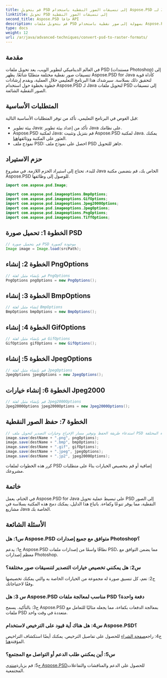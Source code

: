 ```yaml
---
title: قم بتحويل PSD إلى تنسيقات الصور النقطية باستخدام Aspose.PSD لـ Java
linktitle: تحويل PSD إلى تنسيقات الصور النقطية
second_title: Aspose.PSD جافا API
description: قم بتحويل ملفات PSD بسهولة إلى صور نقطية باستخدام Aspose.PSD لـ Java. استكشف الإرشادات خطوة بخطوة وخيارات التصدير المتنوعة والتكامل السلس.
type: docs
weight: 12
url: /ar/java/advanced-techniques/convert-psd-to-raster-formats/
---
```

## مقدمة

في العالم الديناميكي لتطوير الويب، يعد تحويل ملفات PSD (مستندات Photoshop) إلى تنسيقات صور نقطية مختلفة متطلبًا شائعًا. يظهر Aspose.PSD for Java كأداة قوية لتحقيق ذلك بسلاسة. سيرشدك هذا البرنامج التعليمي خلال العملية، ويقدم إرشادات خطوة بخطوة حول استخدام Aspose.PSD لـ Java لتحويل ملفات PSD إلى تنسيقات الصور النقطية الشائعة.

## المتطلبات الأساسية

قبل الغوص في البرنامج التعليمي، تأكد من توفر المتطلبات الأساسية التالية:

- بيئة تطوير Java: تأكد من إعداد بيئة تطوير Java على نظامك.
-  Aspose.PSD لمكتبة Java: قم بتنزيل وتثبيت Aspose.PSD لمكتبة Java. يمكنك العثور على المكتبة ووثائقها[هنا](https://reference.aspose.com/psd/java/).
- نموذج ملف PSD: احصل على نموذج ملف PSD جاهز للتحويل.

## حزم الاستيراد

للبدء، تحتاج إلى استيراد الحزم اللازمة. في مشروع Java الخاص بك، قم بتضمين مكتبة Aspose.PSD للوصول إلى وظائفها.

```java
import com.aspose.psd.Image;

import com.aspose.psd.imageoptions.BmpOptions;
import com.aspose.psd.imageoptions.GifOptions;
import com.aspose.psd.imageoptions.Jpeg2000Options;
import com.aspose.psd.imageoptions.JpegOptions;
import com.aspose.psd.imageoptions.PngOptions;
import com.aspose.psd.imageoptions.TiffOptions;
```

## الخطوة 1: تحميل صورة PSD

```java
// قم بتحميل صورة PSD موجودة كصورة
Image image = Image.load(srcPath);
```

## الخطوة 2: إنشاء PngOptions

```java
// قم بإنشاء مثيل لفئة PngOptions
PngOptions pngOptions = new PngOptions();
```

## الخطوة 3: إنشاء BmpOptions

```java
// إنشاء مثيل لفئة BmpOptions
BmpOptions bmpOptions = new BmpOptions();
```

## الخطوة 4: إنشاء GifOptions

```java
// قم بإنشاء مثيل لفئة GifOptions
GifOptions gifOptions = new GifOptions();
```

## الخطوة 5: إنشاء JpegOptions

```java
// قم بإنشاء مثيل لفئة JpegOptions
JpegOptions jpegOptions = new JpegOptions();
```

## الخطوة 6: إنشاء خيارات Jpeg2000

```java
// قم بإنشاء مثيل لفئة Jpeg2000Options
Jpeg2000Options jpeg2000Options = new Jpeg2000Options();
```

## الخطوة 7: حفظ الصور النقطية

```java
// استدعاء طريقة الحفظ وتوفير مسار الإخراج وخيارات التصدير لتحويل ملف PSD إلى تنسيقات الملفات النقطية المختلفة.
image.save(destName + ".png", pngOptions);
image.save(destName + ".bmp", bmpOptions);
image.save(destName + ".gif", gifOptions);
image.save(destName + ".jpeg", jpegOptions);
image.save(destName + ".jp2", jpeg2000Options);
```

كرر هذه الخطوات لملفات PSD إضافية أو قم بتخصيص الخيارات بناءً على متطلبات مشروعك.

## خاتمة

في الختام، يعمل Aspose.PSD for Java على تبسيط عملية تحويل PSD إلى الصور النقطية، مما يوفر تنوعًا وكفاءة. باتباع هذا الدليل، يمكنك دمج هذه المكتبة بسلاسة في مشاريع Java الخاصة بك.

## الأسئلة الشائعة

### س1: هل Aspose.PSD متوافق مع جميع إصدارات Photoshop؟

ج1: يدعم Aspose.PSD نطاقًا واسعًا من إصدارات ملفات PSD، مما يضمن التوافق مع معظم إصدارات Photoshop.

### س2: هل يمكنني تخصيص خيارات التصدير لتنسيقات صور مختلفة؟

ج2: نعم، كل تنسيق صورة له مجموعة من الخيارات الخاصة به والتي يمكنك تخصيصها وفقًا لاحتياجاتك.

### س 3: هل Aspose.PSD مناسب لمعالجة ملفات PSD دفعة واحدة؟

ج3: بالتأكيد. يسمح Aspose.PSD بمعالجة الدفعات بكفاءة، مما يجعله مثاليًا للتعامل مع ملفات PSD متعددة في وقت واحد.

### س4: هل هناك أية قيود على الترخيص لاستخدام Aspose.PSD؟

 ج4: راجع[صفحة الشراء](https://purchase.aspose.com/buy) للحصول على تفاصيل الترخيص. يمكنك أيضًا استكشاف التراخيص المؤقتة[هنا](https://purchase.aspose.com/temporary-license/).

### س5: أين يمكنني طلب الدعم أو التواصل مع المجتمع؟

 ج5: قم بزيارة[منتدى Aspose.PSD](https://forum.aspose.com/c/psd/34)للحصول على الدعم والمناقشات والتفاعلات المجتمعية.